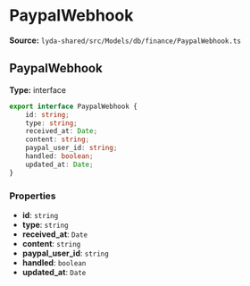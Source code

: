 # PaypalWebhook

**Source:** `lyda-shared/src/Models/db/finance/PaypalWebhook.ts`

## PaypalWebhook

**Type:** interface

```typescript
export interface PaypalWebhook {
    id: string;
    type: string;
    received_at: Date;
    content: string;
    paypal_user_id: string;
    handled: boolean;
    updated_at: Date;
}
```

### Properties

- **id**: `string`
- **type**: `string`
- **received_at**: `D​a​t​e`
- **content**: `string`
- **paypal_user_id**: `string`
- **handled**: `boolean`
- **updated_at**: `D​a​t​e`

